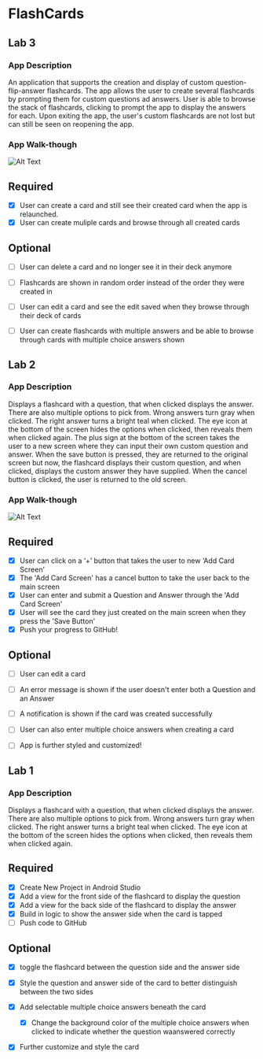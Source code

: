 # FlashCards
## Lab 3

### App Description
An application that supports the creation and display of custom question-flip-answer flashcards.
The app allows the user to create several flashcards by prompting them for custom questions ad answers. User is able to browse the stack of flashcards, clicking to prompt the app to display the answers for each. Upon exiting the app, the user's custom flashcards are not lost but can still be seen on reopening the app.

### App Walk-though 
![Alt Text](https://media.giphy.com/media/CCU5j6cipAM1l9OgNQ/giphy.gif)

## Required
- [X] User can create a card and still see their created card when the app is relaunched.
- [X] User can create muliple cards and browse through all created cards

## Optional
- [ ] User can delete a card and no longer see it in their deck anymore
- [ ] Flashcards are shown in random order instead of the order they were created in
- [ ] User can edit a card and see the edit saved when they browse through their deck of cards
- [ ] User can create flashcards with multiple answers and be able to browse through cards with multiple choice answers shown


## Lab 2

### App Description
Displays a flashcard with a question, that when clicked displays the answer. There are also multiple options to pick from. Wrong answers turn gray when clicked. The right answer turns a bright teal when clicked. The eye icon at the bottom of the screen hides the options when clicked, then reveals them when clicked again.
The plus sign at the bottom of the screen takes the user to a new screen where they can input their own custom question and answer. When the save button is pressed, they are returned to the original screen but now, the flashcard displays their custom question, and when clicked, displays the custom answer they have supplied. When the cancel button is clicked, the user is returned to the old screen.

### App Walk-though
![Alt Text](https://media.giphy.com/media/1hZbDiHHmmMBm2azoH/giphy.gif)

## Required
- [X] User can click on a ‘+’ button that takes the user to new ‘Add Card Screen’
- [X] The 'Add Card Screen' has a cancel button to take the user back to the main screen
- [X] User can enter and submit a Question and Answer through the 'Add Card Screen'
- [X] User will see the card they just created on the main screen when they press the 'Save Button'
- [X] Push your progress to GitHub!

## Optional
- [ ] User can edit a card
- [ ] An error message is shown if the user doesn't enter both a Question and an Answer
- [ ] A notification is shown if the card was created successfully
- [ ] User can also enter multiple choice answers when creating a card
- [ ] App is further styled and customized!



## Lab 1

### App Description
Displays a flashcard with a question, that when clicked displays the answer. There are also multiple options to pick from. Wrong answers turn gray when clicked. The right answer turns a bright teal when clicked. The eye icon at the bottom of the screen hides the options when clicked, then reveals them when clicked again.

## Required
- [X] Create New Project in Android Studio
- [X] Add a view for the front side of the flashcard to display the question
- [X] Add a view for the back side of the flashcard to display the answer
- [X] Build in logic to show the answer side when the card is tapped
- [ ] Push code to GitHub
## Optional
- [X] toggle the flashcard between the question side and the answer side
- [X] Style the question and answer side of the card to better distinguish between the two sides
- [X] Add selectable multiple choice answers beneath the card
   - [X] Change the background color of the multiple choice answers when clicked to indicate whether the question waanswered correctly
- [X] Further customize and style the card

